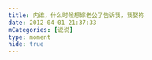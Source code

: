 ```yaml
---
title: 内谁，什么时候想嫁老公了告诉我，我娶祢
date: 2012-04-01 21:37:33
mCategories: [说说]
type: moment
hide: true
---
```


